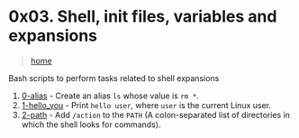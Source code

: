 # 0x03. Shell, init files, variables and expansions

> [home](../README.md)

Bash scripts to perform tasks related to shell expansions

1. [0-alias](./0-alias) - Create an alias `ls` whose value is `rm *`.
2. [1-hello_you](./1-hello_you) - Print `hello user`, where `user` is the
   current Linux user.
3. [2-path](./2-path) - Add `/action` to the `PATH` (A colon-separated list of
   directories in which the shell looks for commands).
